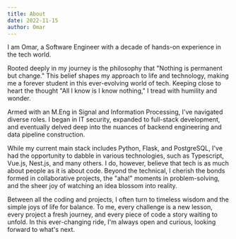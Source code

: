 ```yaml
---
title: About
date: 2022-11-15
author: Omar
---
```


I am Omar, a Software Engineer with a decade of hands-on experience in the tech world.

Rooted deeply in my journey is the philosophy that "Nothing is permanent but change." This belief shapes my approach to life and technology, making me a forever student in this ever-evolving world of tech. Keeping close to heart the thought "All I know is I know nothing," I tread with humility and wonder.

Armed with an M.Eng in Signal and Information Processing, I've navigated diverse roles. I began in IT security, expanded to full-stack development, and eventually delved deep into the nuances of backend engineering and data pipeline construction.

While my current main stack includes Python, Flask, and PostgreSQL, I've had the opportunity to dabble in various technologies, such as Typescript, Vue.js, Nest.js, and many others. I do, however, believe that tech is as much about people as it is about code. Beyond the technical, I cherish the bonds formed in collaborative projects, the "aha!" moments in problem-solving, and the sheer joy of watching an idea blossom into reality.

Between all the coding and projects, I often turn to timeless wisdom and the simple joys of life for balance. To me, every challenge is a new lesson, every project a fresh journey, and every piece of code a story waiting to unfold. In this ever-changing ride, I'm always open and curious, looking forward to what's next.
